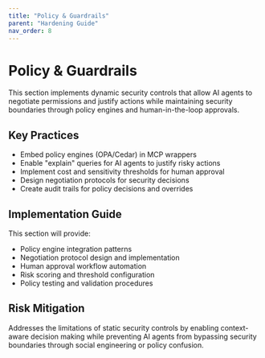 ```yaml
---
title: "Policy & Guardrails"
parent: "Hardening Guide"
nav_order: 8
---
```


# Policy & Guardrails

This section implements dynamic security controls that allow AI agents to negotiate permissions and justify actions while maintaining security boundaries through policy engines and human-in-the-loop approvals.

## Key Practices

- Embed policy engines (OPA/Cedar) in MCP wrappers
- Enable "explain" queries for AI agents to justify risky actions
- Implement cost and sensitivity thresholds for human approval
- Design negotiation protocols for security decisions
- Create audit trails for policy decisions and overrides

## Implementation Guide

This section will provide:
- Policy engine integration patterns
- Negotiation protocol design and implementation
- Human approval workflow automation
- Risk scoring and threshold configuration
- Policy testing and validation procedures

## Risk Mitigation

Addresses the limitations of static security controls by enabling context-aware decision making while preventing AI agents from bypassing security boundaries through social engineering or policy confusion.
